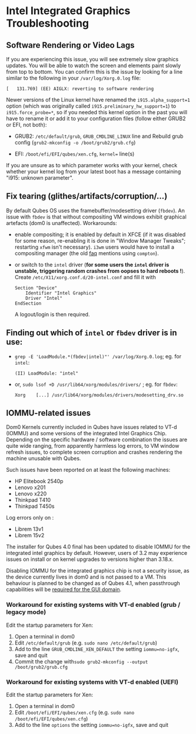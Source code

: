 # Intel Integrated Graphics Troubleshooting

## Software Rendering or Video Lags

If you are experiencing this issue, you will see extremely slow graphics
updates.  You will be able to watch the screen and elements paint slowly from
top to bottom.  You can confirm this is the issue by looking for a line similar
to the following in your `/var/log/Xorg.0.log` file:

    [   131.769] (EE) AIGLX: reverting to software rendering

Newer versions of the Linux kernel have renamed the `i915.alpha_support=1`
option (which was originally called `i915.preliminary_hw_support=1`) to
`i915.force_probe=*`, so if you needed this kernel option in the past you will
have to rename it or add it to your configuration files (follow either GRUB2 or
EFI, not both):

 * GRUB2: `/etc/default/grub`, `GRUB_CMDLINE_LINUX` line and
   Rebuild grub config (`grub2-mkconfig -o /boot/grub2/grub.cfg`)

 * EFI: `/boot/efi/EFI/qubes/xen.cfg`, `kernel=` line(s)

If you are unsure as to which parameter works with your kernel, check whether
your kernel log from your latest boot has a message containing "i915: unknown
parameter".

## Fix tearing (glithes/artifacts/corruption/...)

By default Qubes OS uses the framebuffer/modesetting driver (`fbdev`). An issue
with `fbdev` is that without compositing VM windows exhibit graphical artefacts
(dom0 is unaffected). Workarounds:

  * enable compositing; it is enabled by default in XFCE (if it was disabled for
    some reason, re-enabling it is done in "Window Manager Tweaks"; restarting
    `xfwm` isn't necessary). `i3wm` users would have to install a compositing
    manager (the old
    [faq](https://faq.i3wm.org/question/3279/do-i-need-a-composite-manager-compton.1.html)
    mentions using `compton`).

  * or switch to the `intel` driver (**for some users the `intel` driver is
    unstable, triggering random crashes from oopses to hard reboots !**).
    Create `/etc/X11/xorg.conf.d/20-intel.conf` and fill it with

    ```
    Section "Device"
        Identifier "Intel Graphics"
        Driver "Intel"
    EndSection
    ```

    A logout/login is then required.

## Finding out which of `intel` or `fbdev` driver is in use:

  * `grep -E 'LoadModule.*(fbdev|intel)"' /var/log/Xorg.0.log`; eg. for `intel`:

    ```
    (II) LoadModule: "intel"
    ```

  * or, `sudo lsof +D /usr/lib64/xorg/modules/drivers/` ; eg. for `fbdev`:

    ```
    Xorg    [...] /usr/lib64/xorg/modules/drivers/modesetting_drv.so
    ```

## IOMMU-related issues

Dom0 Kernels currently included in Qubes have issues related to VT-d (IOMMU) and
some versions of the integrated Intel Graphics Chip.  Depending on the specific
hardware / software combination the issues are quite wide ranging, from
apparently harmless log errors, to VM window refresh issues, to complete screen
corruption and crashes rendering the machine unusable with Qubes.

Such issues have been reported on at least the following machines:

* HP Elitebook 2540p
* Lenovo x201
* Lenovo x220
* Thinkpad T410
* Thinkpad T450s

Log errors only on :
* Librem 13v1
* Librem 15v2

The installer for Qubes 4.0 final has been updated to disable IOMMU for the
integrated intel graphics by default.  However, users of 3.2 may experience
issues on install or on kernel upgrades to versions higher than 3.18.x.

Disabling IOMMU for the integrated graphics chip is not a security issue, as the
device currently lives in dom0 and is not passed to a VM.  This behaviour is
planned to be changed as of Qubes 4.1, when passthrough capabilities will be
[required for the GUI
domain](https://github.com/QubesOS/qubes-issues/issues/2841).

### Workaround for existing systems with VT-d enabled (grub / legacy mode)

Edit the startup parameters for Xen:

1. Open a terminal in dom0
2. Edit `/etc/default/grub` (e.g. `sudo nano /etc/default/grub`)
3. Add to the line `GRUB_CMDLINE_XEN_DEFAULT` the setting `iommu=no-igfx`, save
   and quit
4. Commit the change with`sudo grub2-mkconfig --output /boot/grub2/grub.cfg`

### Workaround for existing systems with VT-d enabled (UEFI)

Edit the startup parameters for Xen:

1. Open a terminal in dom0
2. Edit `/boot/efi/EFI/qubes/xen.cfg` (e.g. `sudo nano
   /boot/efi/EFI/qubes/xen.cfg`)
3. Add to the line `options` the setting `iommu=no-igfx`, save and quit
